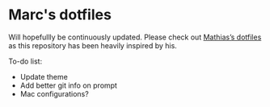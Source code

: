 # Marc's dotfiles

Will hopefullly be continuously updated. Please check out [Mathias’s dotfiles](https://github.com/mathiasbynens/dotfiles) as this repository has been heavily inspired by his.

To-do list:
- Update theme
- Add better git info on prompt
- Mac configurations?